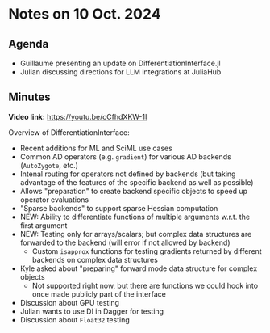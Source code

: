 # Notes on 10 Oct. 2024

## Agenda

- Guillaume presenting an update on DifferentiationInterface.jl
- Julian discussing directions for LLM integrations at JuliaHub

## Minutes

**Video link:** https://youtu.be/cCfhdXKW-1I

Overview of DifferentiationInterface:
- Recent additions for ML and SciML use cases
- Common AD operators (e.g. `gradient`) for various AD backends (`AutoZygote`, etc.)
- Intenal routing for operators not defined by backends (but taking advantage of the features of the specific backend as well as possible)
- Allows "preparation" to create backend specific objects to speed up operator evaluations
- "Sparse backends" to support sparse Hessian computation
- NEW: Ability to differentiate functions of multiple arguments w.r.t. the first argument
- NEW: Testing only for arrays/scalars; but complex data structures are forwarded to the backend (will error if not allowed by backend)
    - Custom `isapprox` functions for testing gradients returned by different backends on complex data structures
- Kyle asked about "preparing" forward mode data structure for complex objects
    - Not supported right now, but there are functions we could hook into once made publicly part of the interface
- Discussion about GPU testing
- Julian wants to use DI in Dagger for testing
- Discussion about `Float32` testing
